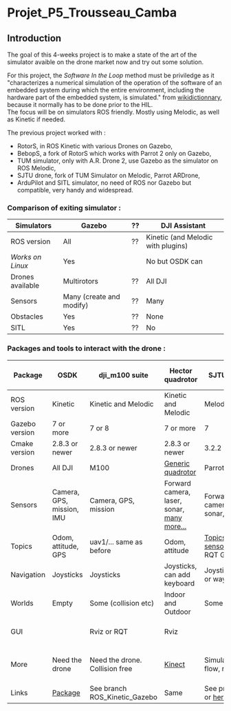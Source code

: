# Projet_P5_Trousseau_Camba

## Introduction

The goal of this 4-weeks project is to make a state of the art of the simulator avaible on the drone market now and try out some solution. 

For this project, the *Software In the Loop* method must be priviledge as it "characterizes a numerical simulation of the operation of the software of an embedded system during which the entire environment, including the hardware part of the embedded system, is simulated." from [wikidictionnary](https://fr.wiktionary.org/wiki/software-in-the-loop), because it normally has to be done prior to the HIL.\
The focus will be on simulators ROS friendly. Mostly using Melodic, as well as Kinetic if needed.


The previous project worked with : 
- RotorS, in ROS Kinetic with various Drones on Gazebo,
- BebopS, a fork of RotorS which works with Parrot 2 only on Gazebo,
- TUM simulator, only with A.R. Drone 2, use Gazebo as the simulator on ROS Melodic,
- SJTU drone, fork of TUM Simulator on Melodic, Parrot ARDrone,
- ArduPilot and SITL simulator, no need of ROS nor Gazebo but compatible, very handy and widespread.



### Comparison of exiting simulator :


Simulators | Gazebo | ?? | DJI Assistant
----------|--------|------------|-----------------
ROS version | All | ?? | Kinetic (and Melodic with plugins)
*Works on Linux* | Yes | | No but OSDK can 
Drones available | Multirotors | ?? | All DJI
Sensors | Many (create and modify) | ?? | Many 
Obstacles | Yes | ?? | None
SITL | Yes | ?? | No




### Packages and tools to interact with the drone :

Package | OSDK | dji_m100 suite | Hector quadrotor | SJTU *à essayer* | ROS Quadrotor Simulator | PX4 | Ardupilot
--------|-----|-----------|-----------|-----------|-----|----|-----
ROS version | Kinetic | Kinetic and Melodic | Kinetic and Melodic | Melodic | Indigo (maybe KInetic)
Gazebo version | 7 or more | 7 or 8 | 7 or more | 7 | 7 | 
Cmake version | 2.8.3 or newer | 2.8.3 or newer | 2.8.3 or newer | 3.2.2 | 
Drones | All DJI | M100 | [Generic quadrotor](http://wiki.ros.org/hector_quadrotor_description) | Parrot AR Drone | ??
Sensors | Camera, GPS, mission, IMU | Camera, GPS, mission | Forward camera, laser, sonar, [many more...](https://github.com/tu-darmstadt-ros-pkg/hector_quadrotor) | Forward/backward camera, laser, sonar, IMU
Topics | Odom, attitude, GPS | uav1/... same as before | Odom, attitude | [Topics related to sensors](https://github.com/edowson/sjtu_drone#read-sensor-data-from-ros-topics) or use RQT GUI
Navigation | Joysticks | Joysticks | Joysticks, can add keyboard | Joystick, keyboard or waypoints | Xbox joysticks, autonomous
Worlds | Empty | Some  (collision etc) | Indoor and Outdoor | Some |
GUI | | Rviz or RQT | Rviz | | RViz | GZcliebnt from Gazebo
More | Need the drone | Need the drone. Collision free | [Kinect](https://github.com/kkelchte/hector_quadrotor) | Simulate wind flow, race | Path planning, obstacle avoidance
Links | [Package](https://github.com/dji-sdk/Onboard-SDK/) | See branch ROS_Kinetic_Gazebo | Same | See previous work or [here](https://github.com/tahsinkose/sjtu-drone) | See [here](https://github.com/wilselby/ROS_quadrotor_simulator)





